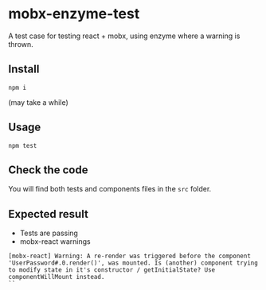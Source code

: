 # mobx-enzyme-test
A test case for testing react + mobx, using enzyme where a warning is thrown.

## Install

`npm i`

(may take a while)

## Usage

`npm test`

## Check the code

You will find both tests and components files in the `src` folder.

## Expected result

* Tests are passing
* mobx-react warnings

```
[mobx-react] Warning: A re-render was triggered before the component 'UserPassword#.0.render()', was mounted. Is (another) component trying to modify state in it's constructor / getInitialState? Use componentWillMount instead.
``
